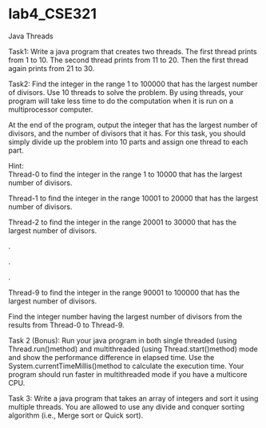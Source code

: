 # lab4_CSE321
Java Threads

Task1:
Write a java program that creates two threads. The first thread prints from 1 to 10. The second thread prints from 11 to 20. Then the first thread again prints from 21 to 30.


Task2:
Find the integer in the range 1 to 100000 that has the largest number of divisors. Use 10 threads to solve the problem. By using threads, your program will take less time to do the computation when it is run on a multiprocessor computer. 

At the end of the program, output the integer that has the largest number of divisors, and the number of divisors that it has. For this task, you should simply divide up the problem into 10 parts and assign one thread to each part.


Hint:  
Thread-0 to find the integer in the range 1 to 10000 that has the largest number of divisors.

Thread-1 to find the integer in the range 10001 to 20000 that has the largest number of divisors.

Thread-2 to find the integer in the range 20001 to 30000 that has the largest number of divisors.

 . 

 .

 .

Thread-9 to find the integer in the range 90001 to 100000 that has the largest number of divisors.


Find the integer number having the largest number of divisors from the results from Thread-0 to Thread-9.

Task 2 (Bonus): 
Run your java program in both single threaded (using Thread.run()method) and multithreaded (using Thread.start()method) mode and show the performance difference in elapsed time. Use the System.currentTimeMillis()method to calculate the execution time. Your program should run faster in multithreaded mode if you have a multicore CPU.

Task 3:
Write a java program that takes an array of integers and sort it using multiple threads. You are allowed to use any divide and conquer sorting algorithm (i.e., Merge sort or Quick sort).
